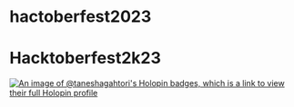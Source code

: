 # hactoberfest2023
# Hacktoberfest2k23
[![An image of @taneshagahtori's Holopin badges, which is a link to view their full Holopin profile](https://holopin.me/taneshagahtori)](https://holopin.io/@taneshagahtori)

